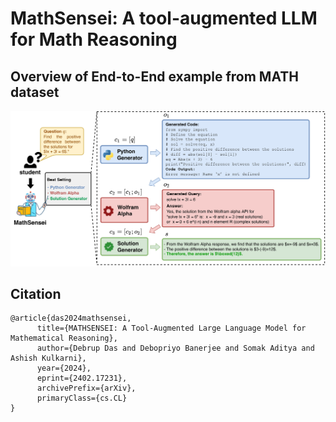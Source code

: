 # MathSensei: A tool-augmented LLM for Math Reasoning

## Overview of End-to-End example from MATH dataset
<img width="743" alt="image" src="images/Math_data_example.jpg">


## Citation 

```
@article{das2024mathsensei,
      title={MATHSENSEI: A Tool-Augmented Large Language Model for Mathematical Reasoning}, 
      author={Debrup Das and Debopriyo Banerjee and Somak Aditya and Ashish Kulkarni},
      year={2024},
      eprint={2402.17231},
      archivePrefix={arXiv},
      primaryClass={cs.CL}
}

```
